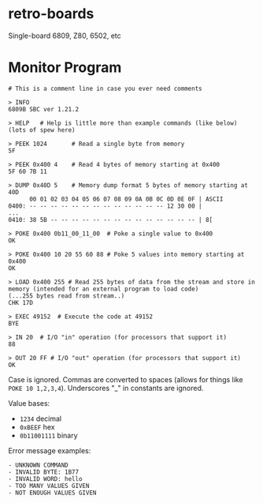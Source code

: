 # retro-boards

Single-board 6809, Z80, 6502, etc

# Monitor Program

```
# This is a comment line in case you ever need comments

> INFO
6809B SBC ver 1.21.2

> HELP   # Help is little more than example commands (like below)
(lots of spew here)

> PEEK 1024       # Read a single byte from memory
5F

> PEEK 0x400 4    # Read 4 bytes of memory starting at 0x400
5F 60 7B 11

> DUMP 0x40D 5    # Memory dump format 5 bytes of memory starting at 40D
      00 01 02 03 04 05 06 07 08 09 0A 0B 0C 0D 0E 0F | ASCII
0400: -- -- -- -- -- -- -- -- -- -- -- -- -- 12 30 00 |              ...
0410: 38 5B -- -- -- -- -- -- -- -- -- -- -- -- -- -- | 8[

> POKE 0x400 0b11_00_11_00  # Poke a single value to 0x400
OK

> POKE 0x400 10 20 55 60 88 # Poke 5 values into memory starting at 0x400
OK

> LOAD 0x400 255 # Read 255 bytes of data from the stream and store in memory (intended for an external program to load code)
(...255 bytes read from stream..)
CHK 17D

> EXEC 49152  # Execute the code at 49152
BYE

> IN 20  # I/O "in" operation (for processors that support it)
88

> OUT 20 FF # I/O "out" operation (for processors that support it)
OK
```

Case is ignored. Commas are converted to spaces (allows for things like `POKE 10 1,2,3,4`). Underscores "_" in constants are ignored.

Value bases:
- `1234` decimal
- `0xBEEF` hex
- `0b11001111` binary 

Error message examples:

```
- UNKNOWN COMMAND
- INVALID BYTE: 1B77
- INVALID WORD: hello
- TOO MANY VALUES GIVEN
- NOT ENOUGH VALUES GIVEN
```
